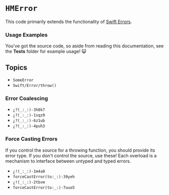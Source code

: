 # ``HMError``

This code primarily extends the functionality of [Swift Errors](https://developer.apple.com/documentation/swift/error).

### Usage Examples

You've got the source code, so aside from reading this documentation, see the **Tests** folder for example usage! 😺

## Topics

- ``SomeError``
- ``Swift/Error/throw()``

### Error Coalescing

- ``¿?(_:_:)-3h8k7``
- ``¿?(_:_:)-1sqz9``
- ``¿?(_:_:)-6z1ub``
- ``¿?(_:_:)-4puh3``

### Force Casting Errors

If you control the source for a throwing function, you should  provide its error type. If you don't control the source, use these! Each overload is a mechanism to interface between untyped and typed errors.

- ``¿!(_:_:)-1m4a0``
- ``forceCastError(to:_:)-39yeh``
- ``¿!(_:_:)-2tbvm``
- ``forceCastError(to:_:)-7uuo5``
